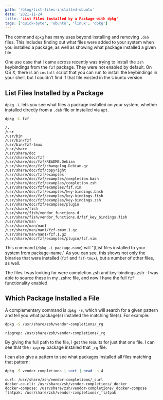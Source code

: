 ```yaml
---
path: '/blog/list-files-installed-ubuntu'
date: '2021-11-24
title: 'List Files Installed by a Package with dpkg'
tags: ['quick-byte', 'ubuntu', 'linux', 'dpkg']
---
```


The command `dpkg` has many uses beyond installing and removing `.deb` files. This includes finding out what files were added to your system when you installed a package, as well as showing what package installed a given file.

One use case that I came across recently was trying to install the `zsh` keybindings from the `fzf` package. They were not enabled by default. On OS X, there is an `install` script that you can run to install the keybindings in your shell, but I couldn't find if that file existed in the Ubuntu version.

## List Files Installed by a Package

`dpkg -L` lets you see what files a package installed on your system, whether installed directly from a `.deb` file or installed via `apt`.

```bash
dpkg -L fzf
```

    /.
    /usr
    /usr/bin
    /usr/bin/fzf
    /usr/bin/fzf-tmux
    /usr/share
    /usr/share/doc
    /usr/share/doc/fzf
    /usr/share/doc/fzf/README.Debian
    /usr/share/doc/fzf/changelog.Debian.gz
    /usr/share/doc/fzf/copyright
    /usr/share/doc/fzf/examples
    /usr/share/doc/fzf/examples/completion.bash
    /usr/share/doc/fzf/examples/completion.zsh
    /usr/share/doc/fzf/examples/fzf.vim
    /usr/share/doc/fzf/examples/key-bindings.bash
    /usr/share/doc/fzf/examples/key-bindings.fish
    /usr/share/doc/fzf/examples/key-bindings.zsh
    /usr/share/doc/fzf/examples/plugin
    /usr/share/fish
    /usr/share/fish/vendor_functions.d
    /usr/share/fish/vendor_functions.d/fzf_key_bindings.fish
    /usr/share/man
    /usr/share/man/man1
    /usr/share/man/man1/fzf-tmux.1.gz
    /usr/share/man/man1/fzf.1.gz
    /usr/share/doc/fzf/examples/plugin/fzf.vim

This command (`dpkg -L package-name`) will "[l]ist files installed to your system from package-name." As you can see, this shows not only the binaries that were installed (`fzf` and `fzf-tmux`), but a number of other files, as well.

The files I was looking for were completion.zsh and key-bindings.zsh--I was able to source these in my .zshrc file, and now I have the full `fzf` functionality enabled.

## Which Package Installed a File

A complementary command is `dpkg -S`, which will search for a given pattern and tell you what package(s) installed the matching file(s). For example:

```bash
dpkg -S /usr/share/zsh/vendor-completions/_rg
```

    ripgrep: /usr/share/zsh/vendor-completions/_rg

By giving the full path to the file, I get the results for just that one file. I can see that the `ripgrep` package installed that `_rg` file.

I can also give a pattern to see what packages installed all files matching that pattern:

```bash
dpkg -S vendor-completions | sort | head -n 4
```

    curl: /usr/share/zsh/vendor-completions/_curl
    docker-ce-cli: /usr/share/zsh/vendor-completions/_docker
    docker-compose: /usr/share/zsh/vendor-completions/_docker-compose
    flatpak: /usr/share/zsh/vendor-completions/_flatpak
